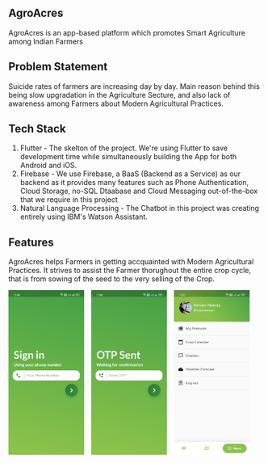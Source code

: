 ## AgroAcres

AgroAcres is an app-based platform which promotes Smart Agriculture among Indian Farmers

## Problem Statement

Suicide rates of farmers are increasing day by day. Main reason behind this being slow upgradation in the Agriculture Secture, and also
lack of awareness among Farmers about Modern Agricultural Practices.

## Tech Stack

1. Flutter - The skelton of the project. We're using Flutter to save development time while simultaneously building the App for both Android and iOS.
2. Firebase - We use Firebase, a BaaS (Backend as a Service) as our backend as it provides many features such as Phone Authentication, Cloud Storage, no-SQL Dtaabase and Cloud Messaging out-of-the-box that we require in this project
3. Natural Language Processing - The Chatbot in this project was creating entirely using IBM's Watson Assistant.

## Features

AgroAcres helps Farmers in getting accquainted with Modern Agricultural Practices. It strives to assist the Farmer thorughout the entire crop cycle, that is from sowing of the seed to the very selling of the Crop.

<div style="flex-direction: row;">
  <img src="https://github.com/amlannandy/AgroAcres/blob/master/assets/screenshots/login.jpg" width="150px" style="margin-right: 10px;" alt="">
  <img src="https://github.com/amlannandy/AgroAcres/blob/master/assets/screenshots/otp.jpg" width="150px" style="margin-right: 10px;" alt="">
  <img src="https://github.com/amlannandy/AgroAcres/blob/master/assets/screenshots/menu.jpg" width="150px" alt="">
</div>
